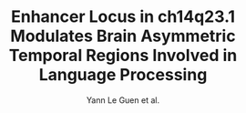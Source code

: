 ---
cat: gaia
subcat: architecture
bestof: false
author: Yann Le Guen et al.
title: Enhancer Locus in ch14q23.1 Modulates Brain Asymmetric Temporal Regions Involved in Language Processing
journal: Cerebral Cortex
year: 2020
type: article
url: https -//doi.org/10.1093/cercor/bhaa112
doi: 10.1093/cercor/bhaa112
---